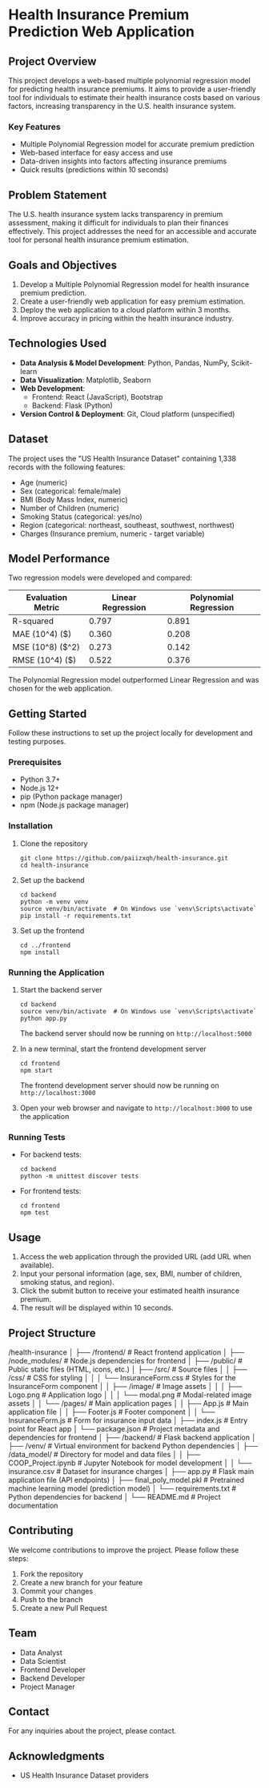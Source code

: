 # Health Insurance Premium Prediction Web Application

## Project Overview

This project develops a web-based multiple polynomial regression model for predicting health insurance premiums. It aims to provide a user-friendly tool for individuals to estimate their health insurance costs based on various factors, increasing transparency in the U.S. health insurance system.

### Key Features

- Multiple Polynomial Regression model for accurate premium prediction
- Web-based interface for easy access and use
- Data-driven insights into factors affecting insurance premiums
- Quick results (predictions within 10 seconds)

## Problem Statement

The U.S. health insurance system lacks transparency in premium assessment, making it difficult for individuals to plan their finances effectively. This project addresses the need for an accessible and accurate tool for personal health insurance premium estimation.

## Goals and Objectives

1. Develop a Multiple Polynomial Regression model for health insurance premium prediction.
2. Create a user-friendly web application for easy premium estimation.
3. Deploy the web application to a cloud platform within 3 months.
4. Improve accuracy in pricing within the health insurance industry.

## Technologies Used

- **Data Analysis & Model Development**: Python, Pandas, NumPy, Scikit-learn
- **Data Visualization**: Matplotlib, Seaborn
- **Web Development**: 
  - Frontend: React (JavaScript), Bootstrap
  - Backend: Flask (Python)
- **Version Control & Deployment**: Git, Cloud platform (unspecified)

## Dataset

The project uses the "US Health Insurance Dataset" containing 1,338 records with the following features:
- Age (numeric)
- Sex (categorical: female/male)
- BMI (Body Mass Index, numeric)
- Number of Children (numeric)
- Smoking Status (categorical: yes/no)
- Region (categorical: northeast, southeast, southwest, northwest)
- Charges (Insurance premium, numeric - target variable)

## Model Performance

Two regression models were developed and compared:

| Evaluation Metric | Linear Regression | Polynomial Regression |
|-------------------|--------------------|-----------------------|
| R-squared         | 0.797              | 0.891                 |
| MAE (10^4) ($)    | 0.360              | 0.208                 |
| MSE (10^8) ($^2)  | 0.273              | 0.142                 |
| RMSE (10^4) ($)   | 0.522              | 0.376                 |

The Polynomial Regression model outperformed Linear Regression and was chosen for the web application.

## Getting Started

Follow these instructions to set up the project locally for development and testing purposes.

### Prerequisites

- Python 3.7+
- Node.js 12+
- pip (Python package manager)
- npm (Node.js package manager)

### Installation

1. Clone the repository
   ```
   git clone https://github.com/paiizxqh/health-insurance.git
   cd health-insurance
   ```

2. Set up the backend
   ```
   cd backend
   python -m venv venv
   source venv/bin/activate  # On Windows use `venv\Scripts\activate`
   pip install -r requirements.txt
   ```

3. Set up the frontend
   ```
   cd ../frontend
   npm install
   ```

### Running the Application

1. Start the backend server
   ```
   cd backend
   source venv/bin/activate  # On Windows use `venv\Scripts\activate`
   python app.py
   ```
   The backend server should now be running on `http://localhost:5000`

2. In a new terminal, start the frontend development server
   ```
   cd frontend
   npm start
   ```
   The frontend development server should now be running on `http://localhost:3000`

3. Open your web browser and navigate to `http://localhost:3000` to use the application

### Running Tests

- For backend tests:
  ```
  cd backend
  python -m unittest discover tests
  ```

- For frontend tests:
  ```
  cd frontend
  npm test
  ```

## Usage

1. Access the web application through the provided URL (add URL when available).
2. Input your personal information (age, sex, BMI, number of children, smoking status, and region).
3. Click the submit button to receive your estimated health insurance premium.
4. The result will be displayed within 10 seconds.

## Project Structure

/health-insurance
│
├── /frontend/                 # React frontend application
│   ├── /node_modules/         # Node.js dependencies for frontend
│   ├── /public/               # Public static files (HTML, icons, etc.)
│   ├── /src/                  # Source files
│   │   ├── /css/              # CSS for styling
│   │   │   └── InsuranceForm.css   # Styles for the InsuranceForm component
│   │   ├── /image/            # Image assets
│   │   │   ├── Logo.png       # Application logo
│   │   │   └── modal.png      # Modal-related image assets
│   │   └── /pages/            # Main application pages
│   │       ├── App.js         # Main application file
│   │       ├── Footer.js      # Footer component
│   │       └── InsuranceForm.js   # Form for insurance input data
│   ├── index.js               # Entry point for React app
│   └── package.json           # Project metadata and dependencies for frontend
│
├── /backend/                  # Flask backend application
│   ├── /venv/                 # Virtual environment for backend Python dependencies
│   ├── /data_model/           # Directory for model and data files
│   │   ├── COOP_Project.ipynb # Jupyter Notebook for model development
│   │   └── insurance.csv      # Dataset for insurance charges
│   ├── app.py                 # Flask main application file (API endpoints)
│   ├── final_poly_model.pkl   # Pretrained machine learning model (prediction model)
│   └── requirements.txt       # Python dependencies for backend
│
└── README.md                  # Project documentation

## Contributing

We welcome contributions to improve the project. Please follow these steps:
1. Fork the repository
2. Create a new branch for your feature
3. Commit your changes
4. Push to the branch
5. Create a new Pull Request

## Team

- Data Analyst
- Data Scientist
- Frontend Developer
- Backend Developer
- Project Manager

## Contact

For any inquiries about the project, please contact.

## Acknowledgments

- US Health Insurance Dataset providers
